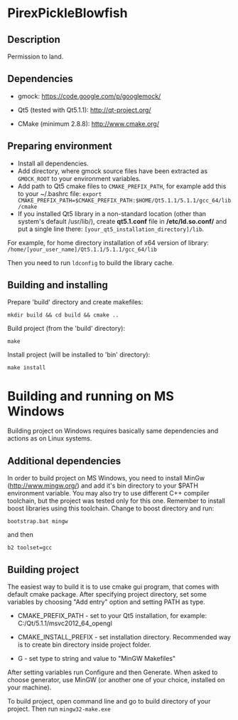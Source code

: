 PirexPickleBlowfish
===================
Description
-----------

Permission to land.

Dependencies
------------

* gmock:
https://code.google.com/p/googlemock/

* Qt5 (tested with Qt5.1.1):
http://qt-project.org/

* CMake (minimum 2.8.8):
http://www.cmake.org/

Preparing environment
---------------------

* Install all dependencies. 
* Add directory, where gmock source files have been extracted as `GMOCK_ROOT` to your environment variables.  
* Add path to Qt5 cmake files to `CMAKE_PREFIX_PATH`, for example add this to your ~/.bashrc file:
`export CMAKE_PREFIX_PATH=$CMAKE_PREFIX_PATH:$HOME/Qt5.1.1/5.1.1/gcc_64/lib/cmake`
* If you installed Qt5 library in a non-standard location (other than system's default /usr/lib/), create **qt5.1.conf** file in **/etc/ld.so.conf/** and put a single line there:
`[your_qt5_installation_directory]/lib`. 

For example, for home directory installation of x64 version of library:
`/home/[your_user_name]/Qt5.1.1/5.1.1/gcc_64/lib`

Then you need to run `ldconfig` to build the library cache. 


Building and installing
-----------------------

Prepare 'build' directory and create makefiles:

`mkdir build && cd build && cmake ..`

Build project (from the 'build' directory):

`make`

Install project (will be installed to 'bin' directory):

`make install`


Building and running on MS Windows
==================================

Building project on Windows requires basically same dependencies and actions as on Linux systems. 

Additional dependencies
-----------------------

In order to build project on MS Windows, you need to install MinGw (http://www.mingw.org/) and add it's bin directory to your $PATH environment variable. You may also try to use different C++ compiler toolchain, but the project was tested only for this one. Remember to install boost libraries using this toolchain. Change to boost directory and run: 

`bootstrap.bat mingw`

and then 

`b2 toolset=gcc`

Building project
----------------
The easiest way to build it is to use cmake gui program, that comes with default cmake package. After specifying project directory, set some variables by choosing "Add entry" option and setting PATH as type. 

* CMAKE_PREFIX_PATH - set to your Qt5 installation, for example: C:/Qt/5.1.1/msvc2012_64_opengl

* CMAKE_INSTALL_PREFIX - set installation directory. Recommended way is to create bin directory inside project folder. 

* G - set type to string and value to "MinGW Makefiles"

After setting variables run Configure and then Generate.
When asked to choose generator, use MinGW (or another one of your choice, installed on your machine). 

To build project, open command line and go to build directory of your project. Then run `mingw32-make.exe` 